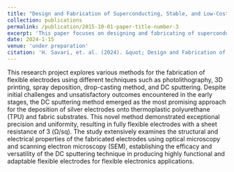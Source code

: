 ```yaml
---
title: "Design and Fabrication of Superconducting, Stable, and Low-Cost Electrodes on Flexible Substrates"
collection: publications
permalink: /publication/2015-10-01-paper-title-number-3
excerpt: 'This paper focuses on designing and fabricating of superconducting electrodes on flexible substrates.'
date: 2024-1-15
venue: 'under preparation'
citation: 'H. Savari, et. al. (2024). &quot; Design and Fabrication of Superconducting, Stable, and Low-Cost Electrodes on Flexible Substrates.&quot; <i>NA</i>.'
---
```

This research project explores various methods for the fabrication of flexible electrodes using different techniques such as photolithography, 3D printing, spray deposition, drop-casting method, and DC sputtering. Despite initial challenges and unsatisfactory outcomes encountered in the early stages, the DC sputtering method emerged as the most promising approach for the deposition of silver electrodes onto thermoplastic polyurethane (TPU) and fabric substrates. This novel method demonstrated exceptional precision and uniformity, resulting in fully flexible electrodes with a sheet resistance of 3 (Ω/sq). The study extensively examines the structural and electrical properties of the fabricated electrodes using optical microscopy and scanning electron microscopy (SEM), establishing the efficacy and versatility of the DC sputtering technique in producing highly functional and adaptable flexible electrodes for flexible electronics applications.
